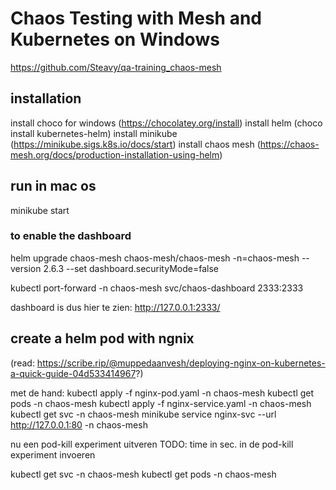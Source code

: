 # Chaos Testing with Mesh and Kubernetes on Windows
https://github.com/Steavy/qa-training_chaos-mesh

## installation
install choco for windows (https://chocolatey.org/install)
install helm (choco install kubernetes-helm)
install minikube (https://minikube.sigs.k8s.io/docs/start)
install chaos mesh (https://chaos-mesh.org/docs/production-installation-using-helm)

## run in mac os
minikube start

### to enable the dashboard
helm upgrade chaos-mesh chaos-mesh/chaos-mesh -n=chaos-mesh --version 2.6.3 --set dashboard.securityMode=false

kubectl port-forward -n chaos-mesh svc/chaos-dashboard 2333:2333

dashboard is dus hier te zien: http://127.0.0.1:2333/


## create a helm pod with ngnix
(read: https://scribe.rip/@muppedaanvesh/deploying-nginx-on-kubernetes-a-quick-guide-04d533414967?)

met de hand:
kubectl apply -f nginx-pod.yaml -n chaos-mesh
kubectl get pods -n chaos-mesh
kubectl apply -f nginx-service.yaml -n chaos-mesh
kubectl get svc -n chaos-mesh
minikube service nginx-svc --url http://127.0.0.1:80 -n chaos-mesh

nu een pod-kill experiment uitveren
TODO: time in sec. in de pod-kill experiment invoeren

kubectl get svc -n chaos-mesh
kubectl get pods -n chaos-mesh 
